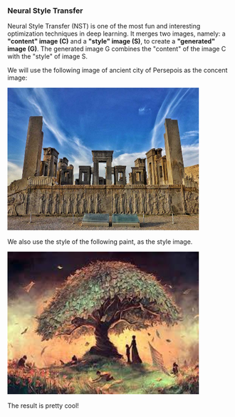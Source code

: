 
### Neural Style Transfer

Neural Style Transfer (NST) is one of the most fun and interesting optimization techniques in deep learning. It merges two images, namely: a <strong>"content" image (C)</strong> and a <strong>"style" image (S)</strong>, to create a <strong>"generated" image (G)</strong>. The generated image G combines the "content" of the image C with the "style" of image S. 

We will use the following image of ancient city of Persepois as the concent image:

<img  src="images/Persepolis.jpg" style="width:430px;height:320px;">

We also use the style of the following paint, as the style image.

<img src="images/style0.jpg" style="width:430px;height:320px;">


The result is pretty cool!


